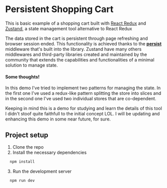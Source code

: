 # Persistent Shopping Cart

This is basic example of a shopping cart built with [React Redux](https://nextjs.org/) and [Zustand](https://docs.pmnd.rs/zustand/getting-started/introduction), a state management tool alternative to React Redux

The data stored in the cart is persistent through page refreshing and browser session ended. This functionality is achieved thanks to the [**persist**](https://docs.pmnd.rs/zustand/integrations/persisting-store-data) middleware that's built into the library. Zustand have many others middlewares and third-party libraries created and maintained by the community that extends the capabilities and functionalities of a minimal solution to manage state.

#### Some thoughts!

In this demo I've tried to implement two patterns for managing the state. In the first one I've used a redux-like pattern splitting the store into slices and in the second one I've used two individual stores that are co-dependent.

Keeping in mind this is a demo for studying and learn the details of this tool I didn't stoof quite faithfull to the initial concept LOL. I will be updating and enhancing this demo in some near future, for sure.

## Project setup

1. Clone the repo
2. Install the necessary dependencies

```bash
  npm install
```

3. Run the development server

```bash
  npm run dev
```
